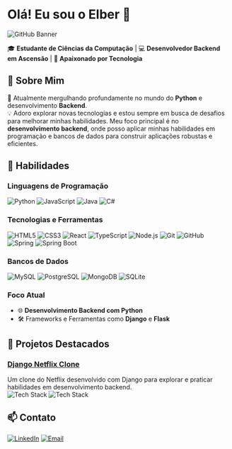 # Olá! Eu sou o Elber 👋

![GitHub Banner]([https://c.wallhere.com/photos/39/36/1920x1200_px_8_Bit_Hello_World_minimalism_Pixelated_quote_Simple_Background-1342417.jpg!d])

🎓 **Estudante de Ciências da Computação** | 💻 **Desenvolvedor Backend em Ascensão** | 🚀 **Apaixonado por Tecnologia**

## 🚀 Sobre Mim

🌱 Atualmente mergulhando profundamente no mundo do **Python** e desenvolvimento **Backend**.  
💡 Adoro explorar novas tecnologias e estou sempre em busca de desafios para melhorar minhas habilidades. Meu foco principal é no **desenvolvimento backend**, onde posso aplicar minhas habilidades em programação e bancos de dados para construir aplicações robustas e eficientes.

## 💼 Habilidades

### Linguagens de Programação
![Python](https://img.shields.io/badge/Python-3776AB?style=for-the-badge&logo=python&logoColor=white) 
![JavaScript](https://img.shields.io/badge/JavaScript-F7DF1E?style=for-the-badge&logo=javascript&logoColor=black) 
![Java](https://img.shields.io/badge/Java-007396?style=for-the-badge&logo=java&logoColor=white) 
![C#](https://img.shields.io/badge/C%23-239120?style=for-the-badge&logo=c-sharp&logoColor=white)

### Tecnologias e Ferramentas
![HTML5](https://img.shields.io/badge/HTML5-E34F26?style=for-the-badge&logo=html5&logoColor=white) 
![CSS3](https://img.shields.io/badge/CSS3-1572B6?style=for-the-badge&logo=css3&logoColor=white) 
![React](https://img.shields.io/badge/React-20232A?style=for-the-badge&logo=react&logoColor=61DAFB) 
![TypeScript](https://img.shields.io/badge/TypeScript-007ACC?style=for-the-badge&logo=typescript&logoColor=white) 
![Node.js](https://img.shields.io/badge/Node.js-339933?style=for-the-badge&logo=nodedotjs&logoColor=white) 
![Git](https://img.shields.io/badge/Git-F05032?style=for-the-badge&logo=git&logoColor=white) 
![GitHub](https://img.shields.io/badge/GitHub-181717?style=for-the-badge&logo=github&logoColor=white)
![Spring](https://img.shields.io/badge/Spring-6DB33F?style=for-the-badge&logo=spring&logoColor=white) 
![Spring Boot](https://img.shields.io/badge/Spring%20Boot-6DB33F?style=for-the-badge&logo=springboot&logoColor=white)

### Bancos de Dados
![MySQL](https://img.shields.io/badge/MySQL-4479A1?style=for-the-badge&logo=mysql&logoColor=white) 
![PostgreSQL](https://img.shields.io/badge/PostgreSQL-316192?style=for-the-badge&logo=postgresql&logoColor=white) 
![MongoDB](https://img.shields.io/badge/MongoDB-47A248?style=for-the-badge&logo=mongodb&logoColor=white) 
![SQLite](https://img.shields.io/badge/SQLite-003B57?style=for-the-badge&logo=sqlite&logoColor=white)

### Foco Atual
- 🌐 **Desenvolvimento Backend com Python**
- 🛠️ Frameworks e Ferramentas como **Django** e **Flask**

## 🌟 Projetos Destacados

### [Django Netflix Clone](https://github.com/Elberscorrea/django-netflix-clone)
Um clone do Netflix desenvolvido com Django para explorar e praticar habilidades em desenvolvimento backend.  
![Tech Stack](https://img.shields.io/badge/-Python-3776AB?style=flat&logo=python&logoColor=white) 
![Tech Stack](https://img.shields.io/badge/-Django-092E20?style=flat&logo=django&logoColor=white)

## 📫 Contato

[![LinkedIn](https://img.shields.io/badge/LinkedIn-0077B5?style=for-the-badge&logo=linkedin&logoColor=white)](link_para_o_linkedin) 
[![Email](https://img.shields.io/badge/Email-D14836?style=for-the-badge&logo=gmail&logoColor=white)](mailto:elber.scorrea@gmail.com)
